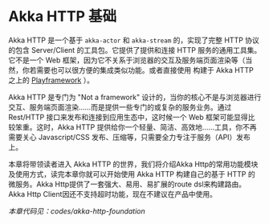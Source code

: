 # Akka HTTP 基础

Akka HTTP 是一个基于 `akka-actor` 和 `akka-stream` 的，实现了完整 HTTP 协议的包含 Server/Client 的工具包。它提供了提供和连接 HTTP
服务的通用工具集。它不是一个 Web 框架，因为它不关系于浏览器的交互及服务端页面渲染等（当然，你若需要也可以很方便的集成类似功能。或者直接使用
构建于 Akka HTTP 之上的 [Playframework](https://playframework.com/) ）。

Akka HTTP 是专门为 "Not a framework" 设计的，当你的核心不是与浏览器进行交互、服务端页面渲染……而是提供一些专门的或复杂的服务业务。通过 
Rest/HTTP 接口来发布和连接到应用生态中，这时候一个 Web 框架可能显得比较笨重。这时，Akka HTTP 提供给你一个轻量、简洁、高效地……工具，你不再
需要关心 Javascript/CSS 发布、压缩等，只需要全力专注于服务（API）发布上。

本章将带领读者进入 Akka HTTP 的世界，我们将介绍Akka Http的常用功能模块及使用方式，读完本章你就可以开始使用 Akka HTTP 构建自己的基于 HTTP 
的微服务。Akka Http提供了一套强大、易用、易扩展的route dsl来构建路由。Akka Http Client因还不支持超时功能，现在不建议在产品中使用。

*本章代码见：codes/akka-http-foundation*
